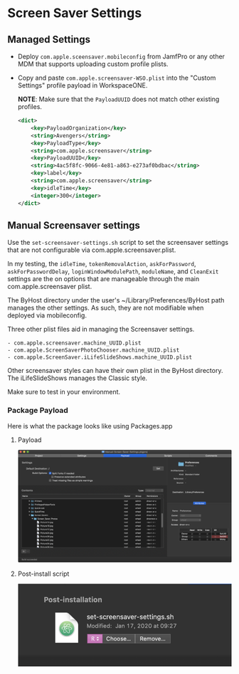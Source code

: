 # Screen Saver Settings

## Managed Settings

- Deploy `com.apple.sceensaver.mobileconfig` from JamfPro or any other MDM that supports uploading custom profile plists.
- Copy and paste `com.apple.screensaver-WSO.plist` into the "Custom Settings" profile payload in WorkspaceONE.

    **NOTE**: Make sure that the `PayloadUUID` does not match other existing profiles.

    ```xml
    <dict>
        <key>PayloadOrganization</key>
        <string>Avengers</string>
        <key>PayloadType</key>
        <string>com.apple.screensaver</string>
        <key>PayloadUUID</key>
        <string>4ac5f8fc-9066-4e81-a863-e273af0bdbac</string>
        <key>label</key>
        <string>com.apple.screensaver</string>
        <key>idleTime</key>
        <integer>300</integer>
    </dict>
    ```

## Manual Screensaver settings

Use the `set-screensaver-settings.sh` script to set the screensaver settings that are not configurable via com.apple.screensaver.plist.

In my testing, the `idleTime`, `tokenRemovalAction`, `askForPassword`, `askForPasswordDelay`, `loginWindowModulePath`, `moduleName`, and `CleanExit` settings are the on options that are manageable through the main com.apple.screensaver plist.

The ByHost directory under the user's ~/Library/Preferences/ByHost path manages the other settings. As such, they are not modifiable when deployed via mobileconfig.

Three other plist files aid in managing the Screensaver settings.

    - com.apple.screensaver.machine_UUID.plist
    - com.apple.ScreenSaverPhotoChooser.machine_UUID.plist
    - com.apple.ScreenSaver.iLifeSlideShows.machine_UUID.plist

Other screensaver styles can have their own plist in the ByHost directory. The iLifeSlideShows manages the Classic style.

Make sure to test in your environment.

### Package Payload

Here is what the package looks like using Packages.app

1. Payload

    ![](Screenshots/packages_payload.png)

2. Post-install script

    ![](Screenshots/packages_post_install_script.png)
